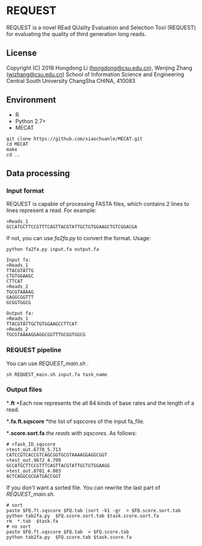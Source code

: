 # REQUEST

REQUEST is a novel REad QUality Evaluation and Selection Tool (REQUEST) for evaluating the quality of third generation long reads.
## License

Copyright (C) 2018 Hongdong Li (hongdong@csu.edu.cn), Wenjing Zhang (wjzhang@csu.edu.cn)
School of Information Science and Engineering Central South University ChangSha CHINA, 410083

## Environment
- R 
- Python 2.7+
- MECAT
```
git clone https://github.com/xiaochuanle/MECAT.git
cd MECAT
make 
cd ..
```
## Data processing
 ### Input format
 REQUEST is capable of processing FASTA files, which contains 2 lines to  lines represent a read.  For example:
 ```
 >Reads_1
 GCCATGCTTCCGTTTCAGTTACGTATTGCTGTGGAAGCTGTCGGACGA
 ``` 
If not, you can use *fa2fa.py* to convert the format. Usage:
 ```
python fa2fa.py input.fa output.fa

Input fa:
>Reads_1
TTACGTATTG
CTGTGGAAGC
CTTCAT
>Reads_2
TGCGTAAAAG
GAGGCGGTTT
GCGGTGGCG

Output fa:
>Reads_1
TTACGTATTGCTGTGGAAGCCTTCAT
>Reads_2
TGCGTAAAAGGAGGCGGTTTGCGGTGGCG
```

 ### REQUEST pipeline
 You can use *REQUEST_main.sh* .
 ```
 sh REQUEST_main.sh input.fa task_name 
 ```
 
 ### Output files
 ***.ft**   *Each row represents the all 84 kinds of base rates and the length of a read.
 
 ***.fa.ft.sqscore**   *the list of sqscores of the input fa_file.
 
 ***.score.sort.fa**    *the reads with sqscores*. As follows:
 
```
# >Task_ID_sqscore
>test_out.6778_5.713
CATCCGTCACCGTCAGCGGTGCGTAAAAGGAGGCGGT
>test_out.9672_4.799
GCCATGCTTCCGTTTCAGTTACGTATTGCTGTGGAAGG
>test_out.8701_4.083
ACTCAGGCGCGATGACCGGT
````
If you don't want a sorted file. You can rewrite the last part of *REQUEST_main.sh*.
```
# sort 
paste $FQ.ft.sqscore $FQ.tab |sort -k1 -gr  > $FQ.score.sort.tab
python tab2fa.py  $FQ.score.sort.tab $task.score.sort.fa
rm  *.tab  $task.fa 
# no sort 
paste $FQ.ft.sqscore $FQ.tab  > $FQ.score.tab
python tab2fa.py  $FQ.score.tab $task.score.fa
```
